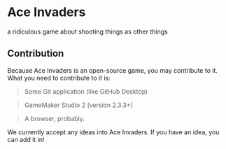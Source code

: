 # Ace Invaders
a ridiculous game about shooting things as other things

## Contribution
Because Ace Invaders is an open-source game, you may contribute to it. What you need to contribute to it is:
> Some Git application (like GitHub Desktop)

> GameMaker Studio 2 (version 2.3.3+)

> A browser, probably.

We currently accept any ideas into Ace Invaders. If you have an idea, you can add it in!
